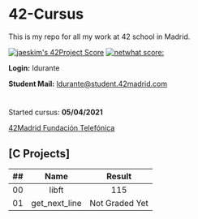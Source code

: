 # 42-Cursus

This is my repo for all my work at 42 school in Madrid.

[![jaeskim's 42Project Score](https://badge42.herokuapp.com/api/project/ldurante/Libft)](https://github.com/JaeSeoKim/badge42)
[![netwhat score: ](https://badge42.herokuapp.com/api/project/ldurante/get_next_line)](https://github.com/JaeSeoKim/badge42)

**Login:** ldurante

**Student Mail:** ldurante@student.42madrid.com 
#
Started cursus: **05/04/2021**

[42Madrid Fundación Telefónica](https://www.42madrid.com/)


## [C Projects]

|  ##  |			Name				| Result |
|:----:|:----------------:|:------:|
|  00  |libft							| 115 |
|  01  |get_next_line			| Not Graded Yet |
